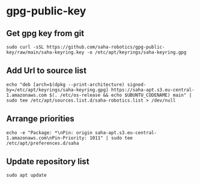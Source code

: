 # gpg-public-key

## Get gpg key from git
```
sudo curl -sSL https://github.com/saha-robotics/gpg-public-key/raw/main/saha-keyring.key -o /etc/apt/keyrings/saha-keyring.gpg
```

## Add Url to source list
```
echo "deb [arch=$(dpkg --print-architecture) signed-by=/etc/apt/keyrings/saha-keyring.gpg] https://saha-apt.s3.eu-central-1.amazonaws.com $(. /etc/os-release && echo $UBUNTU_CODENAME) main" | sudo tee /etc/apt/sources.list.d/saha-robotics.list > /dev/null
```

## Arrange priorities
```
echo -e "Package: *\nPin: origin saha-apt.s3.eu-central-1.amazonaws.com\nPin-Priority: 1011" | sudo tee /etc/apt/preferences.d/saha
```

## Update repository list
```
sudo apt update
```


